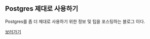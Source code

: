 Postgres 제대로 사용하기
--------------------
Postgres를 좀 더 제대로 사용하기 위한 정보 및 팁을 포스팅하는 블로그 이다.

[보러가기](https://github.com/bbirec/postgres/wiki)